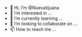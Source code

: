 - 👋 Hi, I’m @Nuevatijuana
- 👀 I’m interested in ...
- 🌱 I’m currently learning ...
- 💞️ I’m looking to collaborate on ...
- 📫 How to reach me ...

<!---
Nuevatijuana/Nuevatijuana is a ✨ special ✨ repository because its `README.md` (this file) appears on your GitHub profile.
You can click the Preview link to take a look at your changes.
--->
